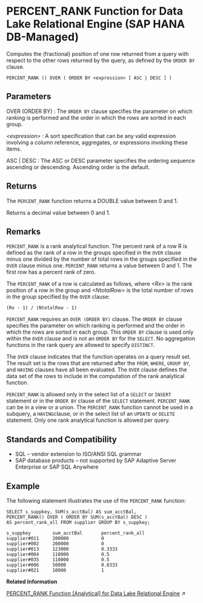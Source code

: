 <!-- loiofc8f0fd4618e4a47b712f7cc235fe437 -->

# PERCENT\_RANK Function for Data Lake Relational Engine \(SAP HANA DB-Managed\)

Computes the \(fractional\) position of one row returned from a query with respect to the other rows returned by the query, as defined by the `ORDER BY` clause.



```
PERCENT_RANK () OVER ( ORDER BY <expression> [ ASC | DESC ] )
```



<a name="loiofc8f0fd4618e4a47b712f7cc235fe437__section_c22_kln_vrb"/>

## Parameters

 OVER \(ORDER BY\)
 :   The `ORDER BY` clause specifies the parameter on which ranking is performed and the order in which the rows are sorted in each group.

  *<expression\>*
 :   A sort specification that can be any valid expression involving a column reference, aggregates, or expressions invoking these items.

  ASC | DESC
 :   The ASC or DESC parameter specifies the ordering sequence ascending or descending. Ascending order is the default.

 

<a name="loiofc8f0fd4618e4a47b712f7cc235fe437__section_z2t_kln_vrb"/>

## Returns

The `PERCENT_RANK` function returns a DOUBLE value between 0 and 1.

Returns a decimal value between 0 and 1.



<a name="loiofc8f0fd4618e4a47b712f7cc235fe437__section_d2d_lln_vrb"/>

## Remarks

`PERCENT_RANK` is a rank analytical function. The percent rank of a row R is defined as the rank of a row in the groups specified in the `OVER` clause minus one divided by the number of total rows in the groups specified in the `OVER` clause minus one. `PERCENT_RANK` returns a value between 0 and 1. The first row has a percent rank of zero.

The `PERCENT_RANK` of a row is calculated as follows, where *<Rx\>* is the rank position of a row in the group and *<NtotalRow\>* is the total number of rows in the group specified by the `OVER` clause:

```
(Rx - 1) / (NtotalRow - 1)
```

`PERCENT_RANK` requires an `OVER (ORDER BY)` clause. The `ORDER BY` clause specifies the parameter on which ranking is performed and the order in which the rows are sorted in each group. This `ORDER BY` clause is used only within the `OVER` clause and is not an `ORDER BY` for the `SELECT`. No aggregation functions in the rank query are allowed to specify `DISTINCT`.

The `OVER` clause indicates that the function operates on a query result set. The result set is the rows that are returned after the `FROM`, `WHERE`, `GROUP BY`, and `HAVING` clauses have all been evaluated. The `OVER` clause defines the data set of the rows to include in the computation of the rank analytical function.

`PERCENT_RANK` is allowed only in the select list of a `SELECT` or `INSERT` statement or in the `ORDER BY` clause of the `SELECT` statement. `PERCENT_RANK` can be in a view or a union. The `PERCENT_RANK` function cannot be used in a subquery, a `HAVING`clause, or in the select list of an `UPDATE` or `DELETE` statement. Only one rank analytical function is allowed per query.



<a name="loiofc8f0fd4618e4a47b712f7cc235fe437__section_xhr_lln_vrb"/>

## Standards and Compatibility

-   SQL – vendor extension to ISO/ANSI SQL grammar
-   SAP database products – not supported by SAP Adaptive Server Enterprise or SAP SQL Anywhere



<a name="loiofc8f0fd4618e4a47b712f7cc235fe437__section_tjg_mln_vrb"/>

## Example

The following statement illustrates the use of the `PERCENT_RANK` function:

```
SELECT s_suppkey, SUM(s_acctBal) AS sum_acctBal,
PERCENT_RANK() OVER ( ORDER BY SUM(s_acctBal) DESC )
AS percent_rank_all FROM supplier GROUP BY s_suppkey;

s_suppkey        sum_acctBal       percent_rank_all
supplier#011     200000            0
supplier#002     200000            0
supplier#013     123000            0.3333
supplier#004     110000            0.5
supplier#035     110000            0.5
supplier#006     50000             0.8333
supplier#021     10000             1
```

**Related Information**  


[PERCENT_RANK Function [Analytical] for Data Lake Relational Engine](https://help.sap.com/viewer/19b3964099384f178ad08f2d348232a9/2023_1_QRC/en-US/a56d183584f21015881bb3f46bb765ee.html "Computes the (fractional) position of one row returned from a query with respect to the other rows returned by the query, as defined by the ORDER BY clause.") :arrow_upper_right:

